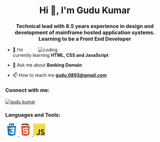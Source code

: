 <h1 align="center">Hi 👋, I'm Gudu Kumar</h1>
<h3 align="center">Technical lead with 8.5 years experience in design and development of mainframe hosted application systems. Learning to be a Front End Developer</h3>

<img align="right" alt="coding" width="400" src="https://user-images.githubusercontent.com/68955630/165944051-44d12e68-ebdb-4656-8f17-32374a25e617.gif">

- 🌱 I’m currently learning **HTML, CSS and JavaScript**

- 💬 Ask me about **Banking Domain**

- 📫 How to reach me **gudu.0893@gmail.com**

<h3 align="left">Connect with me:</h3>
<p align="left">
<a href="https://linkedin.com/in/gudu kumar" target="blank"><img align="center" src="https://raw.githubusercontent.com/rahuldkjain/github-profile-readme-generator/master/src/images/icons/Social/linked-in-alt.svg" alt="gudu kumar" height="30" width="40" /></a>
</p>

<h3 align="left">Languages and Tools:</h3>
<p align="left"> <a href="https://www.w3schools.com/css/" target="_blank" rel="noreferrer"> <img src="https://raw.githubusercontent.com/devicons/devicon/master/icons/css3/css3-original-wordmark.svg" alt="css3" width="40" height="40"/> </a> <a href="https://www.w3.org/html/" target="_blank" rel="noreferrer"> <img src="https://raw.githubusercontent.com/devicons/devicon/master/icons/html5/html5-original-wordmark.svg" alt="html5" width="40" height="40"/> </a> <a href="https://developer.mozilla.org/en-US/docs/Web/JavaScript" target="_blank" rel="noreferrer"> <img src="https://raw.githubusercontent.com/devicons/devicon/master/icons/javascript/javascript-original.svg" alt="javascript" width="40" height="40"/> </a> </p>
